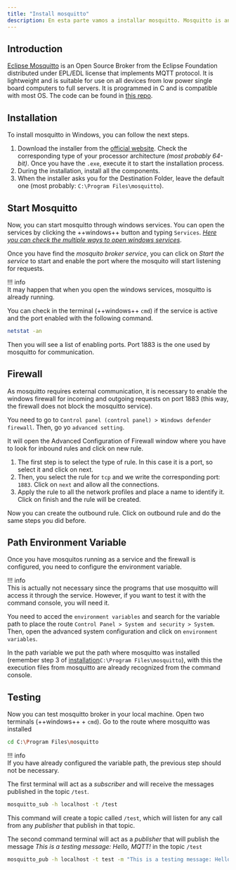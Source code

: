 ```yaml
---
title: "Install mosquitto" 
description: En esta parte vamos a installar mosquitto. Mosquitto is an open source MQTT message broker service. It uses MQTT protocol for Machine-to-Machine (M2M) communication by sending and receiving messages. 
---
```


## Introduction

[Eclipse Mosquitto](https://mosquitto.org/) is an Open Source Broker from the Eclipse Foundation distributed under EPL/EDL license that implements MQTT protocol. It is lightweight and is suitable for use on all devices from low power single board computers to full servers. It is programmed in C and is compatible with most OS. The code can be found in [this repo](https://github.com/eclipse/mosquitto).

## Installation

To install mosquitto in Windows, you can follow the next steps.

1. Download the installer from the [official website](https://mosquitto.org/download/). Check the corresponding type of your processor architecture _(most probably 64-bit)_. Once you have the `.exe`, execute it to start the installation process.
2. During the installation, install all the components.
3. When the installer asks you for the Destination Folder, leave the default one (most probably: `C:\Program Files\mosquitto`).

## Start Mosquitto

Now, you can start mosquitto through windows services. You can open the services by clicking the ++windows++ button and typing `Services`. 
[_Here you can check the multiple ways to open windows services_](https://www.digitalcitizen.life/ways-access-services-windows/).

Once you have find the _mosquito broker service_, you can click on _Start the service_ to start and enable the port where the mosquito will start listening for requests.

!!! info  
    It may happen that when you open the windows services, mosquitto is already running.

You can check in the terminal (++windows++ `cmd`) if the service is active and the port enabled with the following command.

```bash
netstat -an
```

Then you will see a list of enabling ports. Port 1883 is the one used by mosquitto for communication.

## Firewall

As mosquitto requires external communication, it is necessary to enable the windows firewall for incoming and outgoing requests on port 1883 (this way, the firewall does not block the mosquitto service).

You need to go to `Control panel (control panel) > Windows defender firewall`. Then, go yo `advanced setting`.

It will open the Advanced Configuration of Firewall window where you have to look for inbound rules and click on new rule.

1. The first step is to select the type of rule. In this case it is a port, so select it and click on next.
2. Then, you select the rule for `tcp` and we write the corresponding port: `1883`. Click on `next` and allow all the connections.
3. Apply the rule to all the network profiles and place a name to identify it. Click on finish and the rule will be created.

Now you can create the outbound rule. Click on outbound rule and do the same steps you did before.

## Path Environment Variable

Once you have mosquitos running as a service and the firewall is configured, you need to configure the environment variable.

!!! info  
    This is actually not necessary since the programs that use mosquitto will access it through the service. However, if you want to test it with the command console, you will need it.

You need to acced the `environment variables` and search for the variable path to place the route `Control Panel > System and security > System`. Then, open the advanced system configuration and click on `environment variables`.

In the path variable we put the path where mosquitto was installed (remember step 3 of [installation](#installation )`C:\Program Files\mosquitto`), with this the execution files from mosquitto are already recognized from the command console.

## Testing

Now you can test mosquitto broker in your local machine. Open two terminals (++windows++ + `cmd`). Go to the route where mosquitto was installed

```bash
cd C:\Program Files\mosquitto
```

!!! info  
    If you have already configured the variable path, the previous step should not be necessary.

The first terminal will act as a _subscriber_ and will receive the messages published in the topic `/test`.

```bash
mosquitto_sub -h localhost -t /test
```

This command will create a topic called `/test`, which will listen for any call from any _publisher_ that publish in that topic.

The second command terminal will act as a _publisher_ that will publish the message _This is a testing message: Hello, MQTT!_ in the topic `/test`

```bash
mosquitto_pub -h localhost -t test -m "This is a testing message: Hello, MQTT!"
```

